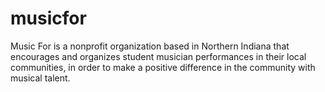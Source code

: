 # musicfor
Music For is a nonprofit organization based in Northern Indiana that encourages and organizes student musician performances in their local communities, in order to make a positive difference in the community with musical talent.
